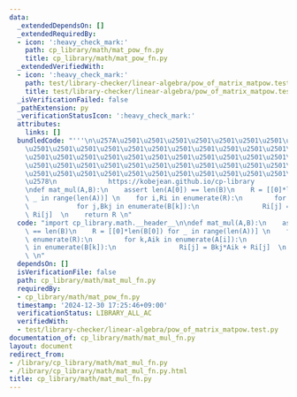 ```yaml
---
data:
  _extendedDependsOn: []
  _extendedRequiredBy:
  - icon: ':heavy_check_mark:'
    path: cp_library/math/mat_pow_fn.py
    title: cp_library/math/mat_pow_fn.py
  _extendedVerifiedWith:
  - icon: ':heavy_check_mark:'
    path: test/library-checker/linear-algebra/pow_of_matrix_matpow.test.py
    title: test/library-checker/linear-algebra/pow_of_matrix_matpow.test.py
  _isVerificationFailed: false
  _pathExtension: py
  _verificationStatusIcon: ':heavy_check_mark:'
  attributes:
    links: []
  bundledCode: "'''\n\u257A\u2501\u2501\u2501\u2501\u2501\u2501\u2501\u2501\u2501\u2501\
    \u2501\u2501\u2501\u2501\u2501\u2501\u2501\u2501\u2501\u2501\u2501\u2501\u2501\
    \u2501\u2501\u2501\u2501\u2501\u2501\u2501\u2501\u2501\u2501\u2501\u2501\u2501\
    \u2501\u2501\u2501\u2501\u2501\u2501\u2501\u2501\u2501\u2501\u2501\u2501\u2501\
    \u2501\u2501\u2501\u2501\u2501\u2501\u2501\u2501\u2501\u2501\u2501\u2501\u2501\
    \u2578\n             https://kobejean.github.io/cp-library               \n'''\n\
    \ndef mat_mul(A,B):\n    assert len(A[0]) == len(B)\n    R = [[0]*len(B[0]) for\
    \ _ in range(len(A))] \n    for i,Ri in enumerate(R):\n        for k,Aik in enumerate(A[i]):\n\
    \            for j,Bkj in enumerate(B[k]):\n                Ri[j] = Bkj*Aik +\
    \ Ri[j]  \n    return R \n"
  code: "import cp_library.math.__header__\n\ndef mat_mul(A,B):\n    assert len(A[0])\
    \ == len(B)\n    R = [[0]*len(B[0]) for _ in range(len(A))] \n    for i,Ri in\
    \ enumerate(R):\n        for k,Aik in enumerate(A[i]):\n            for j,Bkj\
    \ in enumerate(B[k]):\n                Ri[j] = Bkj*Aik + Ri[j]  \n    return R\
    \ \n"
  dependsOn: []
  isVerificationFile: false
  path: cp_library/math/mat_mul_fn.py
  requiredBy:
  - cp_library/math/mat_pow_fn.py
  timestamp: '2024-12-30 17:25:46+09:00'
  verificationStatus: LIBRARY_ALL_AC
  verifiedWith:
  - test/library-checker/linear-algebra/pow_of_matrix_matpow.test.py
documentation_of: cp_library/math/mat_mul_fn.py
layout: document
redirect_from:
- /library/cp_library/math/mat_mul_fn.py
- /library/cp_library/math/mat_mul_fn.py.html
title: cp_library/math/mat_mul_fn.py
---
```

